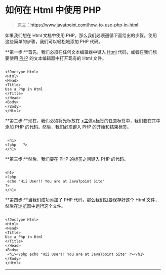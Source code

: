 # 如何在 Html 中使用 PHP

> 原文：<https://www.javatpoint.com/how-to-use-php-in-html>

如果我们想在 Html 文档中使用 PHP，那么我们必须遵循下面给出的步骤。使用这些简单的步骤，我们可以轻松地添加 PHP 代码。

**第一步:**首先，我们必须在任何文本编辑器中键入 [Html](https://www.javatpoint.com/html-tutorial) 代码，或者在我们想要使用 [PHP](https://www.javatpoint.com/php-tutorial) 的文本编辑器中打开现有的 Html 文件。

```

<!Doctype Html>
<Html>   
<Head>    
<Title>   
Use a Php in Html
</Title>
</Head>
<Body> 
</Body> 
</Html>

```

**第二步:**现在，我们必须将光标放在 [<主体>标签](https://www.javatpoint.com/html-body-tag)的任意标签中，我们要在其中添加 PHP 的代码。然后，我们必须键入 PHP 的开始和结束标签。

```

 <h1>
<?php   ?>
</h1>

```

**第三步:**然后，我们要在 PHP 的标签之间键入 PHP 的代码。

```

<h1>
<?php
 echo "Hii User!! You are at JavaTpoint Site" 
?>	
</h1>

```

**第四步:**当我们成功添加了 PHP 代码，那么我们就要保存好这个 Html 文件，然后在[浏览器](https://www.javatpoint.com/browsers)中运行这个文件。

```

<!Doctype Html>
<Html>   
<Head>    
<Title>   
Use a Php in Html
</Title>
</Head>
<Body> 
 <h1><?php echo "Hii User!! You are at JavaTpoint Site" ?></h1>
</Body> 
</Html>

```

* * *